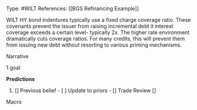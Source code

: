 Type: #WILT 
References: [[BGS Refinancing Example]]

WILT
HY bond indentures typically use a fixed charge coverage ratio. These covenants prevent the issuer from raising incremental debt it interest coverage exceeds a certain level- typically 2x. The higher rate environment dramatically cuts coverage ratios. For many credits, this will prevent them from issuing new debt without resorting to various priming mechanisms.  


Narrative

1 goal


**Predictions**

1) []
Previous belief - 
[ ]
Update to priors - 
[]
Trade Review
[]





Macro
